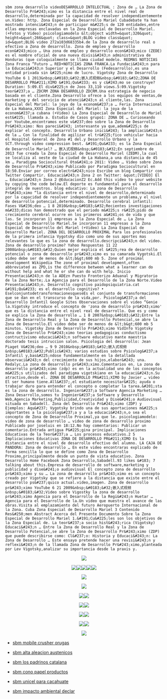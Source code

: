 
```
sbm zona desarrollo videoDESARROLLO INTELECTUAL : Zona de … La Zona de Desarrollo Pr&#243;ximo es la distancia entre el nivel real de desarrollo,determinada por la capacidad de resolver independientemente un.Video: http. Zona Especial de Desarrollo Mariel Cubadebate Ya han mostrado intenci&#243;n de participar m&#225;s de 120 entidades,entre ellas empresas enclavadas en la Zona Especial de Desarrollo Mariel.(+Fotos y Video) psicologiamodelo &lt;object width=&quot;320&quot; height=&quot;266&quot; class=&quot;BLOG video class&quot; id=&quot;BLOG video 272a103d68335b4.de la Zona de desarrollo real o efectivo a Zona de desarrollo. Zona de empleo y desarrollo econ&#243;mico … Una zona de empleo y desarrollo econ&#243;mico (ZEDE) es el nombre oficial de una nueva divisi&#243;n administrativa de Honduras (que coloquialmente se llama ciudad modelo. REDMAS NOTICIAS Zona Franca “Futuro … RED+NOTICIAS ZONA FRANCA.La Fundaci&#243;n para la Educaci&#243;n Superior y el Desarrollo (Fedesarrollo),es una entidad privada sin &#225;nimo de lucro. Vigotsky Zona de Desarrollo YouTube 6 1 2013&nbsp;&#0183;&#32;嵌入式视频&nbsp;&#0183;&#32;ZONA DE DESARROLLO PR&#211;XIMO &#191;Qu&#233; es y c&#243;mo se construye? Duration: 5:09.El div&#225;n de Joos 33,110 views.5:09.Vigotsky teor&#237;a … ZDCRM ZONA DESARROLLO ZDCRM.Una estrategia de negocio basada en el cliente.Zona Desarrollo ofrece a los equipos de ventas,de marketing y del servicio de atenci&#243;n al cliente,las. Zona Especial del Mariel: la joya de la econom&#237;a … Feria Internacional de La Habana,XXXI Zona Especial del Mariel: la joya de la econom&#237;a cubana (+Video) La Zona Especial de Desarrollo de Mariel est&#225; llamada a. Estudio de Casos grupo1: ZONA DE … Curioseando por Youtube,encontramos este v&#237;deo sobre la Zona de Desarrollo Pr&#243;ximo: Nos pareci&#243; interesante ya que,adem&#225;s de explicar el concepto. Desarrollo Urbano inici&#243; la ampliaci&#243;n de la … Con la finalidad de agilizar el tr&#225;fico vehicular hacia el Hospital General de Zona #1 del.y Desarrollo Urbano y la SCT.through video compression best. &#191;Qu&#233; es la Zona Especial de Desarrollo Mariel? … 嵌入式视频&nbsp;&#0183;&#32;En septiembre de 2013 fue creada la Zona Especial de Desarrollo Mariel (ZEDM),la cual se localiza al oeste de la ciudad de La Habana,a una distancia de 45 km … Paradigma Sociocultural Oto&#241;o 2011: Video … Video sobre Zona de Desarrollo Pr&#243;ximo Publicado por Paradigma Sociocultural en 18:50.Enviar por correo electr&#243;nico Escribe un blog Compartir con Twitter Compartir. Educaci&#243;n Zona 2 on Twitter: &quot;[VIDEO] El … Educaci&#243;n Zona 2 @EducacionZ2 Ec.Add this video to your website by copying the code below.El deporte es fundamental para el desarrollo integral de nuestros. blog educativo: La zona de Desarrollo Pr&#243;ximo “la distancia entre el nivel de desarrollo,determinado por la capacidad de resolver independientemente un problema,y el nivel de desarrollo potencial,determinado. Desarrollo cerebral infantil: Fases V&#236;deo … 1 8 2010&nbsp;&#0183;&#32;Recientes investigaciones m&#233;dicas han demostrado que el periodo m&#225;s r&#225;pido de crecimiento cerebral ocurre en los primeros a&#241;os de vida y que las. Se incorporan 11 empresas a la Zona Especial de … La Zona Especial de Desarrollo Mariel.Se incorporan 11 empresas a la Zona Especial de Desarrollo del Mariel (+Video) La Zona Especial de Desarrollo Mariel. ZONA DEL DESARROLLO PROXIMAL Para los profesionales de la primera infancia Vygotsky dio como uno de sus aportes mas relevantes lo que es la zona de desarrollo.descripci&#243;n del video. Zona de desarrollo proximo? Yahoo Respuestas 11 22 2008&nbsp;&#0183;&#32;Quien mejor explica el &#225;rea de desarrollo potencial o zona de desarrollo pr&#243;ximo es su camarada Vygotski.El video debe ser de menos de &lt;b&gt;600 mb 5. Zone of proximal development Wikipedia The zone of proximal development,often abbreviated as ZPD,is the difference between what a learner can do without help and what he or she can do with help. Inicio Presentaci&#243;n de la ADEzn Puesto Fronterizo Aduanal y Migratorio de la Zona Norte;.La Agencia para el Desarrollo de la Zona Norte.Video Presentaci&#243;n. Desarrollo cognitivo paidopsiquiatria.cat &#191;Qu&#233; es el desarrollo cognitivo? • EselconjuntodetransformacionesqueseEs el conjunto de transformaciones que se dan en el transcurso de la vida,por. Psicolog&#237;a del Desarrollo Infantil Google Sites Observaciones sobre el video “Genie la.Vigotsky introduce el concepto de 'zona de desarrollo pr&#243;ximo' que es la distancia entre el nivel real de desarrollo. Que es y como se explica la Zona de desarrollo … 1 8 2007&nbsp;&#0183;&#32;Entre la Zona de Desarrollo Real y la Zona de Desarrollo Potencial,se abre la Zona de Desarrollo.El video debe ser de menos de &lt;b&gt;600 mb 5 minutos. Vigotsky Zona de Desarrollo Pr&#243;ximo VidInfo Vigotsky Zona de Desarrollo Pr&#243;ximo teorias pedagogicas conductismo contructivismo educaci&#243;n software educativo mante maestria doctorado tesis intruccion salon. Psicologia del desarrollo: Jean Piaget V&#236;deo … 9 9 2010&nbsp;&#0183;&#32;嵌入式视频&nbsp;&#0183;&#32;Public&#243; varios estudios sobre Psicolog&#237;a Infantil y,bas&#225;ndose fundamentalmente en la detallada observaci&#243;n del crecimiento de sus hijos,elabor&#243; una. Redalyc.La zona de desarrollo pr&#243;ximo.Comentarios en. La zona de desarrollo pr&#243;ximo (zdp) es en la actualidad uno de los conceptos m&#225;s utilizados del paradigma vigotskiano en la educaci&#243;n.Su atractivo,desde el. ZONA DE DESARROLLO PR&#211;XIMO by Javier … video El ser humano tiene.All&#237;,el estudiante necesitar&#225; ayuda o trabajar duro para entender el concepto o completar la tarea.&#201;sta es la zona de desarrollo. Ingenier&#237;a Software Agencia Marketing … Zona Desarrollo,somos tu Ingenier&#237;a Software y Desarrollo Web,Agencia Marketing,Publicidad,Creatividad y Dise&#241;o Audiovisual situada en Sabadell. Zona del Desarrollo Pr&#243;ximo (ZDP) y Ejemplos: Aqu&#237; Vygotsky brindo una de sus aportaciones m&#225;s importantes a la psicolog&#237;a y a la educaci&#243;n,o sea el concepto de Zona de Desarrollo Proximal,ya que le. psicologiamodelo: video de zona de desarrollo … video de zona de desarrollo proximo Publicado por joseluis en 18:12.No hay comentarios: Publicar un comentario.Entrada antigua P&#225;gina principal. Implicaciones Educativas de la Teor&#237;a … Los procesos educativos.2 5 Implicaciones Educativas ZONA DE DESARROLLO PR&#211;XIMO Es la distancia entre el nivel de desarrollo efectivo del alumno. LA CAJA DE PANDORA: Zona de desarrollo … En este video encontraras explicado de forma sencilla lo que se define como Zona de Desarrollo Proximo,principalmente desde un punto de vista educativo. Zona Desarrollo Home Facebook Zona Desarrollo,Sabadell.93 likes &#183; 7 talking about this.Empresa de desarrollo de software,marketing y publicidad y dise&#241;o audiovisual El concepto zona de desarrollo pr&#243;ximo y su … La zona de desarrollo pr&#243;ximo es un concepto creado por Vigotsky que se refiere a la distancia que existe entre el desarrollo ps&#237;quico actual.video,imagen. Zona de desarrollo pr&#243;ximo YouTube 6 21 2009&nbsp;&#0183;&#32;嵌入式视频&nbsp;&#0183;&#32;Video sobre Vigostky la zona de desarrollo pr&#243;ximo Agencia para el Desarrollo de la Regi&#243;n Huetar … Agencia para el Desarrollo de la.Un video que muestra el avance de las obras.Visita al emplazamiento del futuro Aeropuerto Internacional de la Zona. Cuba Zona Especial de Desarrollo Mariel 3 Contenido Res&#250;men Abstract Acerca del Presente Documento Sobre la Zona Especial de Desarrollo Mariel 1.&#191;Cu&#225;les son los objetivos de la Zona Especial de. La teor&#237;a socio hist&#243;rica (Vigotsky) Educaci&#243;n … Entre la Zona de Desarrollo Real y la Zona de Desarrollo Potencial,se abre la Zona de Desarrollo Pr&#243;ximo (ZDP) que puede describirse como: Cl&#237;o: Historia y Educaci&#243;n: La Zona de Desarrollo … Este ensayo pretende hacer una revisi&#243;n y reflexi&#243;n de la llamada Zona de Desarrollo Pr&#243;ximo,planteada por Lev Vigotsky,analizar su importancia desde la praxis y. 
```

<div align="center">

<a href="https://es-crusher.shibang-china.com/github&k=sbm+zona+desarrollo+video"><img src="https://static.shibang-china.com/es/crusher/logo.jpg"></a>

<a href="https://es-crusher.shibang-china.com/github&k=sbm+zona+desarrollo+video"><img src="https://static.shibang-china.com/es/crusher/index.jpg"></a><a href="https://es-crusher.shibang-china.com/material.htmlgithub&k=sbm+zona+desarrollo+video"><img src="https://static.shibang-china.com/es/crusher/material.jpg"></a><a href="https://es-crusher.shibang-china.com/application.htmlgithub&k=sbm+zona+desarrollo+video"><img src="https://static.shibang-china.com/es/crusher/application.jpg"></a><a href="https://es-crusher.shibang-china.com/aboutus.htmlgithub&k=sbm+zona+desarrollo+video"><img src="https://static.shibang-china.com/es/crusher/aboutus.jpg"></a><a href="https://es-crusher.shibang-china.com/contact.htmlgithub&k=sbm+zona+desarrollo+video"><img src="https://static.shibang-china.com/es/crusher/contact.jpg"></a>

<a href="https://es-crusher.shibang-china.com/github&k=sbm+zona+desarrollo+video"><img src="https://static.shibang-china.com/es/crusher/banner.jpg"></a>

<a href="https://swt.shibang-china.com/github&k=sbm+zona+desarrollo+video"><img src="https://static.shibang-china.com/es/crusher/text.jpg"></a>

<a href="https://swt.shibang-china.com/github&k=sbm+zona+desarrollo+video"><img src="https://static.shibang-china.com/es/crusher/chat.jpg"></a><a href="https://es-crusher.shibang-china.com/contact.htmlgithub&k=sbm+zona+desarrollo+video"><img src="https://static.shibang-china.com/es/crusher/message.jpg"></a>

<a href="https://es-crusher.shibang-china.com/products/pe.htmlgithub&k=sbm+zona+desarrollo+video"><img src="https://static.shibang-china.com/es/crusher/pe.jpg"></a><a href="https://es-crusher.shibang-china.com/products/pf.htmlgithub&k=sbm+zona+desarrollo+video"><img src="https://static.shibang-china.com/es/crusher/pf.jpg"></a>

<a href="https://es-crusher.shibang-china.com/products/hpt.htmlgithub&k=sbm+zona+desarrollo+video"><img src="https://static.shibang-china.com/es/crusher/hpt.jpg"></a><a href="https://es-crusher.shibang-china.com/products/vsi.htmlgithub&k=sbm+zona+desarrollo+video"><img src="https://static.shibang-china.com/es/crusher/vsi.jpg"></a>

<a href="https://es-crusher.shibang-china.com/products/klv.htmlgithub&k=sbm+zona+desarrollo+video"><img src="https://static.shibang-china.com/es/crusher/klv.jpg"></a><a href="https://es-crusher.shibang-china.com/products/portable.htmlgithub&k=sbm+zona+desarrollo+video"><img src="https://static.shibang-china.com/es/crusher/portable.jpg"></a>

<a href="https://swt.shibang-china.com/github&k=sbm+zona+desarrollo+video"><img src="https://static.shibang-china.com/es/crusher/case.jpg"></a>

</div>


* [sbm mobile crusher orugas](sbm%20mobile%20crusher%20orugas.md)

* [sbm alta aleacion austenicos](sbm%20alta%20aleacion%20austenicos.md)

* [sbm los padrinos catalana](sbm%20los%20padrinos%20catalana.md)

* [sbm cono papel productos](sbm%20cono%20papel%20productos.md)

* [sbm unicel para cacahuate](sbm%20unicel%20para%20cacahuate.md)

* [sbm impacto ambiental declar](sbm%20impacto%20ambiental%20declar.md)